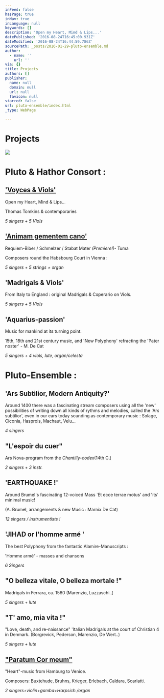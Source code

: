 ```yaml
---
inFeed: false
hasPage: true
inNav: true
inLanguage: null
keywords: []
description: 'Open my Heart, Mind & Lips...'
datePublished: '2016-08-24T16:45:00.931Z'
dateModified: '2016-08-24T16:44:59.786Z'
sourcePath: _posts/2016-01-29-pluto-ensemble.md
author:
  - name: ''
    url: ''
via: {}
title: Projects
authors: []
publisher:
  name: null
  domain: null
  url: null
  favicon: null
starred: false
url: pluto-ensemble/index.html
_type: WebPage

---
```

# Projects
![](https://s3-us-west-2.amazonaws.com/the-grid-img/p/f6df3b35211d70f6ba9d0cdf1be4024ae77e7a70.jpg)

# Pluto & Hathor Consort :

## ['Voyces & Viols'][0]

Open my Heart, Mind & Lips...

Thomas Tomkins & contemporaries

_5 singers + 5 Viols_

## ['Animam gementem cano'][0]

Requiem-Biber / Schmelzer / Stabat Mater _(Premiere!)_- Tuma

Composers round the Habsbourg Court in Vienna :

_5 singers + 5 strings + organ_

## 'Madrigals & Viols'

From Italy to England : original Madrigals & Coperario on Viols.

_5 singers + 5 Viols_

## 'Aquarius-passion'

Music for mankind at its turning point.

15th, 18th and 21st century music, and 'New Polyphony' refracting the 'Pater noster' - M. De Cat

_5 singers + 4 viols, lute, organ/celesta_

# Pluto-Ensemble :

## 'Ars Subtilior, Modern Antiquity?'

Around 1400 there was a fascinating stream composers using all the 'new' possibilities of writing down all kinds of rythms and melodies, called the 'Ars subtilior', even in our ears today sounding as contemporary music : Solage, Ciconia, Hasprois, Machaut, Velu...

_4 singers_

## "L'espoir du cuer"

Ars Nova-program from the _Chantilly-codex_(14th C.)

_2 singers + 3 instr._

## 'EARTHQUAKE !'

Around Brumel's fascinating 12-voiced Mass 'Et ecce terrae motus' and 'its' minimal music!

(A. Brumel, arrangements & new Music : Marnix De Cat)

_12 singers / instrumentists !_

## 'JIHAD or l'homme armé '

The best Polyphony from the fantastic Alamire-Manuscripts :

'Homme armé' - masses and chansons

_6 Singers_

## "O belleza vitale, O belleza mortale !"

Madrigals in Ferrara, ca. 1580 (Marenzio, Luzzaschi..)

_5 singers + lute_

## "T' amo, mia vita !"

"Love, death, and re-naissance" 'Italian Madrigals at the court of Christian 4 in Denmark. (Borgrevick, Pederson, Marenzio, De Wert..)

_5 singers + lute_

## ["Paratum Cor meum"][1]

"Heart"-music from Hamburg to Venice.

Composers: Buxtehude, Bruhns, Krieger, Erlebach, Caldara, Scarlatti.

_2 singers+violin+gamba+Harpsich./organ_

[0]: https://thegrid.ai/pluto-ensemble/program-info/
[1]: http://www.pluto-ensemble.eu/program-info/